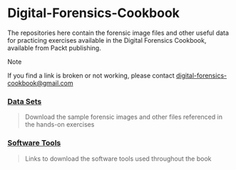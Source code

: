 # Digital-Forensics-Cookbook
The repositories here contain the forensic image files and other useful data for practicing exercises available in the Digital Forensics Cookbook, available from Packt publishing.

> [!NOTE]
> If you find a link is broken or not working, please contact digital-forensics-cookbook@gmail.com

### [Data Sets](https://github.com/cody-bounds/Digital-Forensics-Cookbook/blob/main/DATA-SETS.md)
> Download the sample forensic images and other files referenced in the hands-on exercises

### [Software Tools](https://github.com/cody-bounds/Digital-Forensics-Cookbook/blob/main/SOFTWARE-TOOLS.md)
> Links to download the software tools used throughout the book
